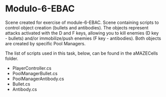 # Modulo-6-EBAC

Scene created for exercise of module-6-EBAC. Scene containing scripts to control object creation (bullets and antibodies). The objects represent attacks activated with the D and F keys, allowing you to kill enemies (D key - bullets) and/or immobilize/push enemies (F key - antibodies). Both objects are created by specific Pool Managers.

The list of scripts used in this task, below, can be found in the aMAZECells folder.

 * PlayerController.cs
 * PoolManagerBullet.cs
 * PoolManagerAntibody.cs
 * Bullet.cs
 * Antibody.cs

